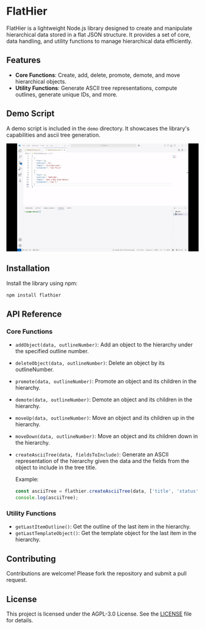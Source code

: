 # FlatHier

FlatHier is a lightweight Node.js library designed to create and manipulate hierarchical data stored in a flat JSON structure. It provides a set of core, data handling, and utility functions to manage hierarchical data efficiently.

## Features

- **Core Functions**: Create, add, delete, promote, demote, and move hierarchical objects.
- **Utility Functions**: Generate ASCII tree representations, compute outlines, generate unique IDs, and more.

## Demo Script
A demo script is included in the `demo` directory. It showcases the library's capabilities and ascii tree generation. 

![FlatHier Demo](demo/flathierDemo.gif)

## Installation

Install the library using npm:

```bash
npm install flathier
```

## API Reference

### Core Functions
- `addObject(data, outlineNumber)`: Add an object to the hierarchy under the specified outline number.
- `deleteObject(data, outlineNumber)`: Delete an object by its outlineNumber.
- `promote(data, outlineNumber)`: Promote an object and its children in the hierarchy.
- `demote(data, outlineNumber)`: Demote an object and its children in the hierarchy.
- `moveUp(data, outlineNumber)`: Move an object and its children up in the hierarchy.
- `moveDown(data, outlineNumber)`: Move an object and its children down in the hierarchy.
- `createAsciiTree(data, fieldsToInclude)`: Generate an ASCII representation of the hierarchy given the data and the fields from the object to include in the tree title.
  
  Example:
  ```javascript
  const asciiTree = flathier.createAsciiTree(data, ['title', 'status']);
  console.log(asciiTree);
  ```

### Utility Functions
- `getLastItemOutline()`: Get the outline of the last item in the hierarchy.
- `getLastTemplateObject()`: Get the template object for the last item in the hierarchy.

## Contributing

Contributions are welcome! Please fork the repository and submit a pull request.

## License

This project is licensed under the AGPL-3.0 License. See the [LICENSE](LICENSE) file for details.


